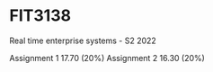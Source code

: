 # FIT3138
Real time enterprise systems - S2 2022

Assignment 1 17.70 (20%) Assignment 2 16.30 (20%)
